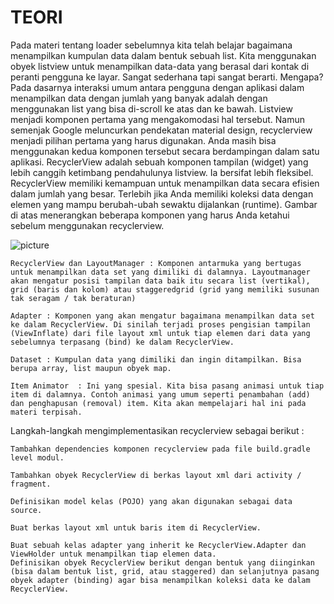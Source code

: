 # TEORI
Pada materi tentang loader sebelumnya kita telah belajar bagaimana menampilkan kumpulan data dalam bentuk sebuah list. Kita menggunakan obyek listview untuk menampilkan data-data yang berasal dari kontak di peranti pengguna ke layar.
Sangat sederhana tapi sangat berarti. Mengapa? Pada dasarnya interaksi umum antara pengguna dengan aplikasi dalam menampilkan data dengan jumlah yang banyak adalah dengan menggunakan list yang bisa di-scroll ke atas dan ke bawah.
Listview menjadi komponen pertama yang mengakomodasi hal tersebut. Namun semenjak Google meluncurkan pendekatan material design, recyclerview menjadi pilihan pertama yang harus digunakan. Anda masih bisa menggunakan kedua komponen tersebut secara berdampingan dalam satu aplikasi.
RecyclerView adalah sebuah komponen tampilan (widget) yang lebih canggih ketimbang pendahulunya listview. Ia bersifat lebih fleksibel. RecyclerView memiliki kemampuan untuk menampilkan data secara efisien dalam jumlah yang besar. Terlebih jika Anda memiliki koleksi data dengan elemen yang mampu berubah-ubah sewaktu dijalankan (runtime).
Gambar di atas menerangkan beberapa komponen yang harus Anda ketahui sebelum menggunakan recyclerview.

![picture](https://dicodingacademy.blob.core.windows.net/academies/201706051440121b186ca7c9c9817ed4f1d51f4e31b09c.png)

    RecyclerView dan LayoutManager : Komponen antarmuka yang bertugas untuk menampilkan data set yang dimiliki di dalamnya. Layoutmanager akan mengatur posisi tampilan data baik itu secara list (vertikal), grid (baris dan kolom) atau staggeredgrid (grid yang memiliki susunan tak seragam / tak beraturan)

    Adapter : Komponen yang akan mengatur bagaimana menampilkan data set ke dalam RecyclerView. Di sinilah terjadi proses pengisian tampilan (ViewInflate) dari file layout xml untuk tiap elemen dari data yang sebelumnya terpasang (bind) ke dalam RecyclerView.

    Dataset : Kumpulan data yang dimiliki dan ingin ditampilkan. Bisa berupa array, list maupun obyek map.

    Item Animator  : Ini yang spesial. Kita bisa pasang animasi untuk tiap item di dalamnya. Contoh animasi yang umum seperti penambahan (add) dan penghapusan (removal) item. Kita akan mempelajari hal ini pada materi terpisah.


Langkah-langkah mengimplementasikan recyclerview sebagai berikut :

    Tambahkan dependencies komponen recyclerview pada file build.gradle  level modul.

    Tambahkan obyek RecyclerView di berkas layout xml dari activity / fragment.

    Definisikan model kelas (POJO) yang akan digunakan sebagai data source.

    Buat berkas layout xml untuk baris item di RecyclerView.

    Buat sebuah kelas adapter yang inherit ke RecyclerView.Adapter dan ViewHolder untuk menampilkan tiap elemen data.
    Definisikan obyek RecyclerView berikut dengan bentuk yang diinginkan (bisa dalam bentuk list, grid, atau staggered) dan selanjutnya pasang obyek adapter (binding) agar bisa menampilkan koleksi data ke dalam RecyclerView.
